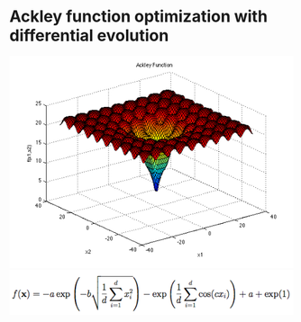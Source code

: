 # Ackley function optimization with differential evolution

<div align="center">
  <img src="chart.png" alt="ackley_chart" />
  <img src="function.png" alt="ackley_function" />
</div>

